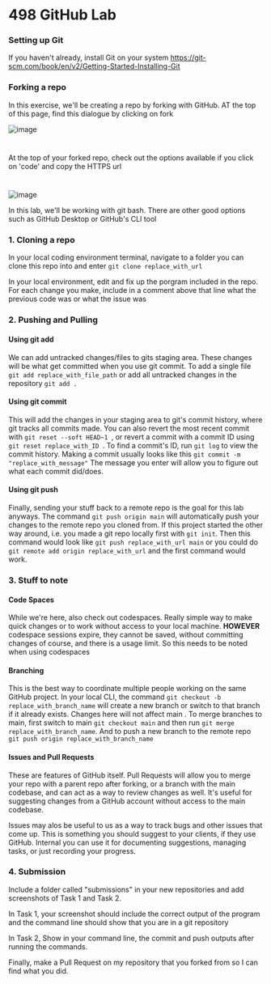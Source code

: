 # 498 GitHub Lab

### Setting up Git
If you haven't already, install Git on your system 
https://git-scm.com/book/en/v2/Getting-Started-Installing-Git

### Forking a repo
In this exercise, we'll be creating a repo by forking with GitHub. AT the top of this page, find this dialogue by clicking on fork 

![image](https://github.com/user-attachments/assets/5f590784-e375-4332-ac23-b2e0b7f26474)
# 
At the top of your forked repo, check out the options available if you click on 'code' and copy the HTTPS url
#
![image](https://github.com/user-attachments/assets/298afbaa-c194-42b1-86d9-2dbe3f24ce50)

In this lab, we'll be working with git bash. There are other good options such as GitHub Desktop or GitHub's CLI tool

### 1. Cloning a repo
In your local coding environment terminal, navigate to a folder you can clone this repo into and enter ```git clone replace_with_url``` 

In your local environment, edit and fix up the porgram included in the repo. For each change you make, include in a comment above that line what the previous code was or what the issue was

### 2. Pushing and Pulling
#### Using git add
We can add untracked changes/files to gits staging area. These changes will be what get committed when you use git commit. To add a single file ```git add replace_with_file_path``` or add all untracked changes in the repository ```git add .```

#### Using git commit
This will add the changes in your staging area to git's commit history, where git tracks all commits made. You can also revert the most recent commit with ```git reset --soft HEAD~1 ```, or revert a commit with a commit ID using ```git reset replace_with_ID ```. To find a commit's ID, run ```git log``` to view the commit history. Making a commit usually looks like this ```git commit -m "replace_with_message"``` The message you enter will allow you to figure out what each commit did/does. 

#### Using git push
Finally, sending your stuff back to a remote repo is the goal for this lab anyways. The command ```git push origin main``` will automatically push your changes to the remote repo you cloned from. If this project started the other way around, i.e. you made a git repo locally first with ```git init```. Then this command would look like ```git push replace_with_url main``` or you could do ```git remote add origin replace_with_url``` and the first command would work.

### 3. Stuff to note 
#### Code Spaces
While we're here, also check out codespaces. Really simple way to make quick changes or to work without access to your local machine. **HOWEVER** codespace sessions expire, they cannot be saved, without committing changes of course, and there is a usage limit. So this needs to be noted when using codespaces

#### Branching
This is the best way to coordinate multiple people working on the same GitHub project. In your local CLI, the command ```git checkout -b replace_with_branch_name``` will create a new branch or switch to that branch if it already exists. Changes here will not affect main . To merge branches to main, first switch to main ```git checkout main``` and then run ```git merge replace_with_branch_name```. And to push a new branch to the remote repo ```git push origin replace_with_branch_name```

#### Issues and Pull Requests

These are features of GitHub itself. Pull Requests will allow you to merge your repo with a parent repo after forking, or a branch with the main codebase, and can act as a way to review changes as well. It's useful for suggesting changes from a GitHub account without access to the main codebase. 

Issues may alos be useful to us as a way to track bugs and other issues that come up. This is something you should suggest to your clients, if they use GitHub. Internal you can use it for documenting suggestions, managing tasks, or just recording your progress.

### 4. Submission
Include a folder called "submissions" in your new repositories and add screenshots of Task 1 and Task 2.

In Task 1, your screenshot should include the correct output of the program and the command line should show that you are in a git repository

In Task 2, Show in your command line, the commit and push outputs after running the commands.

Finally, make a Pull Request on my repository that you forked from so I can find what you did.
